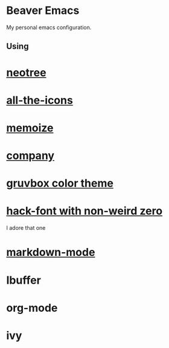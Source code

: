 # Beaver Emacs
My personal emacs configuration.

## Using
# [neotree](https://github.com/jaypei/emacs-neotree)
# [all-the-icons](https://github.com/domtronn/all-the-icons.el)
# [memoize](https://github.com/skeeto/emacs-memoize)
# [company](http://company-mode.github.io/)
# [gruvbox color theme](https://github.com/greduan/emacs-theme-gruvbox)
# [hack-font with non-weird zero](https://github.com/equwal/alt-hack0)
 I adore that one
# [markdown-mode](https://github.com/defunkt/markdown-mode)
# Ibuffer
# org-mode
# ivy

